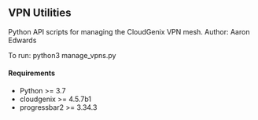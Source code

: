 VPN Utilities
---------------

Python API scripts for managing the CloudGenix VPN mesh.  Author: Aaron Edwards

To run: python3 manage_vpns.py

#### Requirements
* Python >= 3.7
* cloudgenix >= 4.5.7b1
* progressbar2 >= 3.34.3

